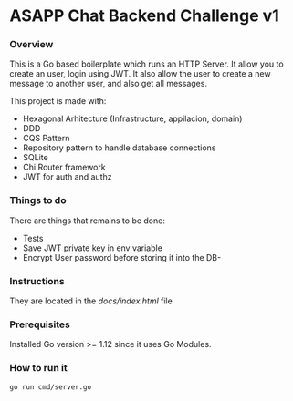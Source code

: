 # ASAPP Chat Backend Challenge v1
### Overview
This is a Go based boilerplate which runs an HTTP Server. It allow you to create an user, login using JWT.
It also allow the user to create a new message to another user, and also get all messages.

This project is made with:
  - Hexagonal Arhitecture (Infrastructure, appilacion, domain)
  - DDD
  - CQS Pattern
  - Repository pattern to handle database connections
  - SQLite
  - Chi Router framework
  - JWT for auth and authz

### Things to do
There are things that remains to be done:
  - Tests
  - Save JWT private key in env variable
  - Encrypt User password before storing it into the DB-
### Instructions

They are located in the *docs/index.html* file

### Prerequisites

Installed Go version >= 1.12 since it uses Go Modules.

### How to run it
`
go run cmd/server.go
`
